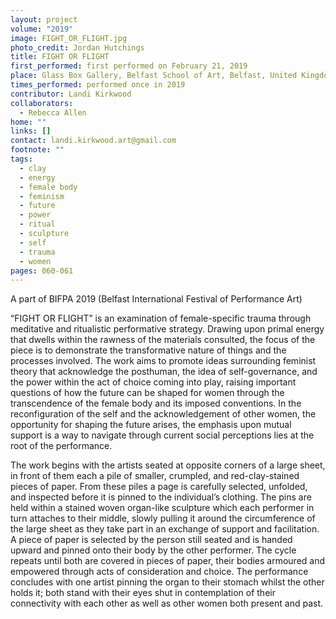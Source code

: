 ```yaml
---
layout: project
volume: "2019"
image: FIGHT_OR_FLIGHT.jpg
photo_credit: Jordan Hutchings
title: FIGHT OR FLIGHT
first_performed: first performed on February 21, 2019
place: Glass Box Gallery, Belfast School of Art, Belfast, United Kingdom
times_performed: performed once in 2019
contributor: Landi Kirkwood
collaborators:
  - Rebecca Allen
home: ""
links: []
contact: landi.kirkwood.art@gmail.com
footnote: ""
tags:
  - clay
  - energy
  - female body
  - feminism
  - future
  - power
  - ritual
  - sculpture
  - self
  - trauma
  - women
pages: 060-061
---
```


A part of BIFPA 2019 (Belfast International Festival of Performance Art)

“FIGHT OR FLIGHT” is an examination of female-specific trauma through meditative and ritualistic performative strategy. Drawing upon primal energy that dwells within the rawness of the materials consulted, the focus of the piece is to demonstrate the transformative nature of things and the processes involved. The work aims to promote ideas surrounding feminist theory that acknowledge the posthuman, the idea of self-governance, and the power within the act of choice coming into play, raising important questions of how the future can be shaped for women through the transcendence of the female body and its imposed conventions. In the reconfiguration of the self and the acknowledgement of other women, the opportunity for shaping the future arises, the emphasis upon mutual support is a way to navigate through current social perceptions lies at the root of the performance.

The work begins with the artists seated at opposite corners of a large sheet, in front of them each a pile of smaller, crumpled, and red-clay-stained pieces of paper. From these piles a page is carefully selected, unfolded, and inspected before it is pinned to the individual’s clothing. The pins are held within a stained woven organ-like sculpture which each performer in turn attaches to their middle, slowly pulling it around the circumference of the large sheet as they take part in an exchange of support and facilitation. A piece of paper is selected by the person still seated and is handed upward and pinned onto their body by the other performer. The cycle repeats until both are covered in pieces of paper, their bodies armoured and empowered through acts of consideration and choice. The performance concludes with one artist pinning the organ to their stomach whilst the other holds it; both stand with their eyes shut in contemplation of their connectivity with each other as well as other women both present and past.
